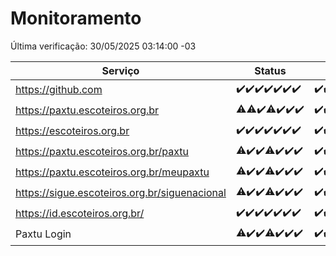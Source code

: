 # Monitoramento

Última verificação: 30/05/2025 03:14:00 -03

|Serviço|Status|Últimas 24h|
|---|---|---|
|https://github.com|<span title="2025-05-23: OK=23">✔️</span><span title="2025-05-24: OK=23">✔️</span><span title="2025-05-25: OK=23">✔️</span><span title="2025-05-26: OK=22">✔️</span><span title="2025-05-27: OK=23">✔️</span><span title="2025-05-28: OK=23">✔️</span><span title="2025-05-29: OK=5">✔️</span>|<span title="29/05/2025 03:14:00 -03 : 200">✔️</span><span title="29/05/2025 04:09:00 -03 : 200">✔️</span><span title="29/05/2025 05:13:00 -03 : 200">✔️</span><span title="29/05/2025 06:10:00 -03 : 200">✔️</span><span title="29/05/2025 07:10:00 -03 : 200">✔️</span><span title="29/05/2025 08:08:00 -03 : 200">✔️</span><span title="29/05/2025 09:17:00 -03 : 200">✔️</span><span title="29/05/2025 10:23:00 -03 : 200">✔️</span><span title="29/05/2025 11:09:00 -03 : 200">✔️</span><span title="29/05/2025 12:09:00 -03 : 200">✔️</span><span title="29/05/2025 13:11:00 -03 : 200">✔️</span><span title="29/05/2025 14:08:00 -03 : 200">✔️</span><span title="29/05/2025 15:13:00 -03 : 200">✔️</span><span title="29/05/2025 16:07:00 -03 : 200">✔️</span><span title="29/05/2025 17:11:00 -03 : 200">✔️</span><span title="29/05/2025 18:08:00 -03 : 200">✔️</span><span title="29/05/2025 19:09:00 -03 : 200">✔️</span><span title="29/05/2025 20:08:00 -03 : 200">✔️</span><span title="29/05/2025 21:47:00 -03 : 200">✔️</span><span title="29/05/2025 23:27:00 -03 : 200">✔️</span><span title="30/05/2025 00:36:00 -03 : 200">✔️</span><span title="30/05/2025 01:14:00 -03 : 200">✔️</span><span title="30/05/2025 02:10:00 -03 : 200">✔️</span><span title="30/05/2025 03:13:00 -03 : 200">✔️</span>|
|https://paxtu.escoteiros.org.br|<span title="2025-05-23: OK=22, Falhas=1">⚠️</span><span title="2025-05-24: OK=22, Falhas=1">⚠️</span><span title="2025-05-25: OK=23">✔️</span><span title="2025-05-26: OK=20, Falhas=2">⚠️</span><span title="2025-05-27: OK=23">✔️</span><span title="2025-05-28: OK=23">✔️</span><span title="2025-05-29: OK=5">✔️</span>|<span title="29/05/2025 03:14:00 -03 : 200">✔️</span><span title="29/05/2025 04:09:00 -03 : 200">✔️</span><span title="29/05/2025 05:13:00 -03 : 200">✔️</span><span title="29/05/2025 06:10:00 -03 : 200">✔️</span><span title="29/05/2025 07:10:00 -03 : 200">✔️</span><span title="29/05/2025 08:08:00 -03 : 200">✔️</span><span title="29/05/2025 09:17:00 -03 : 200">✔️</span><span title="29/05/2025 10:23:00 -03 : 200">✔️</span><span title="29/05/2025 11:09:00 -03 : 200">✔️</span><span title="29/05/2025 12:09:00 -03 : 200">✔️</span><span title="29/05/2025 13:11:00 -03 : 200">✔️</span><span title="29/05/2025 14:08:00 -03 : 200">✔️</span><span title="29/05/2025 15:13:00 -03 : 200">✔️</span><span title="29/05/2025 16:07:00 -03 : 0">❌</span><span title="29/05/2025 17:11:00 -03 : 200">✔️</span><span title="29/05/2025 18:08:00 -03 : 200">✔️</span><span title="29/05/2025 19:09:00 -03 : 200">✔️</span><span title="29/05/2025 20:08:00 -03 : 200">✔️</span><span title="29/05/2025 21:47:00 -03 : 200">✔️</span><span title="29/05/2025 23:27:00 -03 : 200">✔️</span><span title="30/05/2025 00:36:00 -03 : 200">✔️</span><span title="30/05/2025 01:14:00 -03 : 200">✔️</span><span title="30/05/2025 02:10:00 -03 : 200">✔️</span><span title="30/05/2025 03:13:00 -03 : 200">✔️</span>|
|https://escoteiros.org.br|<span title="2025-05-23: OK=23">✔️</span><span title="2025-05-24: OK=23">✔️</span><span title="2025-05-25: OK=23">✔️</span><span title="2025-05-26: OK=22">✔️</span><span title="2025-05-27: OK=23">✔️</span><span title="2025-05-28: OK=23">✔️</span><span title="2025-05-29: OK=5">✔️</span>|<span title="29/05/2025 03:14:00 -03 : 200">✔️</span><span title="29/05/2025 04:10:00 -03 : 200">✔️</span><span title="29/05/2025 05:13:00 -03 : 200">✔️</span><span title="29/05/2025 06:10:00 -03 : 200">✔️</span><span title="29/05/2025 07:10:00 -03 : 200">✔️</span><span title="29/05/2025 08:08:00 -03 : 200">✔️</span><span title="29/05/2025 09:17:00 -03 : 200">✔️</span><span title="29/05/2025 10:23:00 -03 : 200">✔️</span><span title="29/05/2025 11:09:00 -03 : 200">✔️</span><span title="29/05/2025 12:09:00 -03 : 200">✔️</span><span title="29/05/2025 13:11:00 -03 : 200">✔️</span><span title="29/05/2025 14:08:00 -03 : 200">✔️</span><span title="29/05/2025 15:13:00 -03 : 200">✔️</span><span title="29/05/2025 16:07:00 -03 : 200">✔️</span><span title="29/05/2025 17:11:00 -03 : 200">✔️</span><span title="29/05/2025 18:08:00 -03 : 200">✔️</span><span title="29/05/2025 19:09:00 -03 : 200">✔️</span><span title="29/05/2025 20:08:00 -03 : 200">✔️</span><span title="29/05/2025 21:47:00 -03 : 200">✔️</span><span title="29/05/2025 23:27:00 -03 : 200">✔️</span><span title="30/05/2025 00:36:00 -03 : 200">✔️</span><span title="30/05/2025 01:14:00 -03 : 200">✔️</span><span title="30/05/2025 02:10:00 -03 : 200">✔️</span><span title="30/05/2025 03:13:00 -03 : 200">✔️</span>|
|https://paxtu.escoteiros.org.br/paxtu|<span title="2025-05-23: OK=22, Falhas=1">⚠️</span><span title="2025-05-24: OK=23">✔️</span><span title="2025-05-25: OK=23">✔️</span><span title="2025-05-26: OK=21, Falhas=1">⚠️</span><span title="2025-05-27: OK=23">✔️</span><span title="2025-05-28: OK=23">✔️</span><span title="2025-05-29: OK=5">✔️</span>|<span title="29/05/2025 03:14:00 -03 : 200">✔️</span><span title="29/05/2025 04:10:00 -03 : 200">✔️</span><span title="29/05/2025 05:13:00 -03 : 200">✔️</span><span title="29/05/2025 06:10:00 -03 : 200">✔️</span><span title="29/05/2025 07:10:00 -03 : 200">✔️</span><span title="29/05/2025 08:08:00 -03 : 200">✔️</span><span title="29/05/2025 09:17:00 -03 : 200">✔️</span><span title="29/05/2025 10:23:00 -03 : 200">✔️</span><span title="29/05/2025 11:09:00 -03 : 200">✔️</span><span title="29/05/2025 12:09:00 -03 : 200">✔️</span><span title="29/05/2025 13:11:00 -03 : 200">✔️</span><span title="29/05/2025 14:08:00 -03 : 200">✔️</span><span title="29/05/2025 15:13:00 -03 : 200">✔️</span><span title="29/05/2025 16:07:00 -03 : 0">❌</span><span title="29/05/2025 17:11:00 -03 : 200">✔️</span><span title="29/05/2025 18:08:00 -03 : 200">✔️</span><span title="29/05/2025 19:09:00 -03 : 200">✔️</span><span title="29/05/2025 20:08:00 -03 : 200">✔️</span><span title="29/05/2025 21:47:00 -03 : 200">✔️</span><span title="29/05/2025 23:27:00 -03 : 200">✔️</span><span title="30/05/2025 00:36:00 -03 : 200">✔️</span><span title="30/05/2025 01:14:00 -03 : 200">✔️</span><span title="30/05/2025 02:10:00 -03 : 200">✔️</span><span title="30/05/2025 03:14:00 -03 : 200">✔️</span>|
|https://paxtu.escoteiros.org.br/meupaxtu|<span title="2025-05-23: OK=22, Falhas=1">⚠️</span><span title="2025-05-24: OK=23">✔️</span><span title="2025-05-25: OK=23">✔️</span><span title="2025-05-26: OK=21, Falhas=1">⚠️</span><span title="2025-05-27: OK=23">✔️</span><span title="2025-05-28: OK=23">✔️</span><span title="2025-05-29: OK=5">✔️</span>|<span title="29/05/2025 03:14:00 -03 : 200">✔️</span><span title="29/05/2025 04:10:00 -03 : 200">✔️</span><span title="29/05/2025 05:13:00 -03 : 200">✔️</span><span title="29/05/2025 06:10:00 -03 : 200">✔️</span><span title="29/05/2025 07:10:00 -03 : 200">✔️</span><span title="29/05/2025 08:08:00 -03 : 200">✔️</span><span title="29/05/2025 09:17:00 -03 : 200">✔️</span><span title="29/05/2025 10:23:00 -03 : 200">✔️</span><span title="29/05/2025 11:09:00 -03 : 200">✔️</span><span title="29/05/2025 12:09:00 -03 : 200">✔️</span><span title="29/05/2025 13:11:00 -03 : 200">✔️</span><span title="29/05/2025 14:08:00 -03 : 200">✔️</span><span title="29/05/2025 15:13:00 -03 : 200">✔️</span><span title="29/05/2025 16:07:00 -03 : 0">❌</span><span title="29/05/2025 17:11:00 -03 : 200">✔️</span><span title="29/05/2025 18:08:00 -03 : 200">✔️</span><span title="29/05/2025 19:09:00 -03 : 200">✔️</span><span title="29/05/2025 20:08:00 -03 : 200">✔️</span><span title="29/05/2025 21:47:00 -03 : 200">✔️</span><span title="29/05/2025 23:27:00 -03 : 200">✔️</span><span title="30/05/2025 00:36:00 -03 : 200">✔️</span><span title="30/05/2025 01:14:00 -03 : 200">✔️</span><span title="30/05/2025 02:10:00 -03 : 200">✔️</span><span title="30/05/2025 03:14:00 -03 : 200">✔️</span>|
|https://sigue.escoteiros.org.br/siguenacional|<span title="2025-05-23: OK=22, Falhas=1">⚠️</span><span title="2025-05-24: OK=23">✔️</span><span title="2025-05-25: OK=23">✔️</span><span title="2025-05-26: OK=21, Falhas=1">⚠️</span><span title="2025-05-27: OK=23">✔️</span><span title="2025-05-28: OK=23">✔️</span><span title="2025-05-29: OK=5">✔️</span>|<span title="29/05/2025 03:14:00 -03 : 200">✔️</span><span title="29/05/2025 04:10:00 -03 : 200">✔️</span><span title="29/05/2025 05:13:00 -03 : 200">✔️</span><span title="29/05/2025 06:10:00 -03 : 200">✔️</span><span title="29/05/2025 07:10:00 -03 : 200">✔️</span><span title="29/05/2025 08:08:00 -03 : 200">✔️</span><span title="29/05/2025 09:17:00 -03 : 200">✔️</span><span title="29/05/2025 10:23:00 -03 : 200">✔️</span><span title="29/05/2025 11:09:00 -03 : 200">✔️</span><span title="29/05/2025 12:09:00 -03 : 200">✔️</span><span title="29/05/2025 13:11:00 -03 : 200">✔️</span><span title="29/05/2025 14:08:00 -03 : 200">✔️</span><span title="29/05/2025 15:13:00 -03 : 200">✔️</span><span title="29/05/2025 16:07:00 -03 : 0">❌</span><span title="29/05/2025 17:11:00 -03 : 200">✔️</span><span title="29/05/2025 18:08:00 -03 : 200">✔️</span><span title="29/05/2025 19:09:00 -03 : 200">✔️</span><span title="29/05/2025 20:08:00 -03 : 200">✔️</span><span title="29/05/2025 21:47:00 -03 : 200">✔️</span><span title="29/05/2025 23:27:00 -03 : 200">✔️</span><span title="30/05/2025 00:36:00 -03 : 200">✔️</span><span title="30/05/2025 01:14:00 -03 : 200">✔️</span><span title="30/05/2025 02:10:00 -03 : 200">✔️</span><span title="30/05/2025 03:14:00 -03 : 200">✔️</span>|
|https://id.escoteiros.org.br/|<span title="2025-05-23: OK=23">✔️</span><span title="2025-05-24: OK=23">✔️</span><span title="2025-05-25: OK=23">✔️</span><span title="2025-05-26: OK=22">✔️</span><span title="2025-05-27: OK=23">✔️</span><span title="2025-05-28: OK=23">✔️</span><span title="2025-05-29: OK=5">✔️</span>|<span title="29/05/2025 03:14:00 -03 : 200">✔️</span><span title="29/05/2025 04:10:00 -03 : 200">✔️</span><span title="29/05/2025 05:13:00 -03 : 200">✔️</span><span title="29/05/2025 06:10:00 -03 : 200">✔️</span><span title="29/05/2025 07:10:00 -03 : 200">✔️</span><span title="29/05/2025 08:08:00 -03 : 200">✔️</span><span title="29/05/2025 09:17:00 -03 : 200">✔️</span><span title="29/05/2025 10:23:00 -03 : 200">✔️</span><span title="29/05/2025 11:09:00 -03 : 200">✔️</span><span title="29/05/2025 12:09:00 -03 : 200">✔️</span><span title="29/05/2025 13:11:00 -03 : 200">✔️</span><span title="29/05/2025 14:08:00 -03 : 200">✔️</span><span title="29/05/2025 15:13:00 -03 : 200">✔️</span><span title="29/05/2025 16:07:00 -03 : 200">✔️</span><span title="29/05/2025 17:11:00 -03 : 200">✔️</span><span title="29/05/2025 18:08:00 -03 : 200">✔️</span><span title="29/05/2025 19:09:00 -03 : 200">✔️</span><span title="29/05/2025 20:08:00 -03 : 200">✔️</span><span title="29/05/2025 21:47:00 -03 : 200">✔️</span><span title="29/05/2025 23:27:00 -03 : 200">✔️</span><span title="30/05/2025 00:36:00 -03 : 200">✔️</span><span title="30/05/2025 01:14:00 -03 : 200">✔️</span><span title="30/05/2025 02:10:00 -03 : 200">✔️</span><span title="30/05/2025 03:14:00 -03 : 200">✔️</span>|
|Paxtu Login|<span title="2025-05-23: OK=21, Falhas=2">⚠️</span><span title="2025-05-24: OK=23">✔️</span><span title="2025-05-25: OK=23">✔️</span><span title="2025-05-26: OK=21, Falhas=1">⚠️</span><span title="2025-05-27: OK=23">✔️</span><span title="2025-05-28: OK=23">✔️</span><span title="2025-05-29: OK=5">✔️</span>|<span title="29/05/2025 03:14:00 -03 : 200">✔️</span><span title="29/05/2025 04:10:00 -03 : 200">✔️</span><span title="29/05/2025 05:13:00 -03 : 200">✔️</span><span title="29/05/2025 06:10:00 -03 : 200">✔️</span><span title="29/05/2025 07:10:00 -03 : 200">✔️</span><span title="29/05/2025 08:08:00 -03 : 200">✔️</span><span title="29/05/2025 09:17:00 -03 : 200">✔️</span><span title="29/05/2025 10:23:00 -03 : 200">✔️</span><span title="29/05/2025 11:09:00 -03 : 200">✔️</span><span title="29/05/2025 12:09:00 -03 : 200">✔️</span><span title="29/05/2025 13:11:00 -03 : 200">✔️</span><span title="29/05/2025 14:08:00 -03 : 200">✔️</span><span title="29/05/2025 15:13:00 -03 : 200">✔️</span><span title="29/05/2025 16:07:00 -03 : 504">❌</span><span title="29/05/2025 17:11:00 -03 : 200">✔️</span><span title="29/05/2025 18:08:00 -03 : 200">✔️</span><span title="29/05/2025 19:09:00 -03 : 200">✔️</span><span title="29/05/2025 20:08:00 -03 : 200">✔️</span><span title="29/05/2025 21:47:00 -03 : 200">✔️</span><span title="29/05/2025 23:27:00 -03 : 200">✔️</span><span title="30/05/2025 00:36:00 -03 : 200">✔️</span><span title="30/05/2025 01:14:00 -03 : 200">✔️</span><span title="30/05/2025 02:10:00 -03 : 200">✔️</span><span title="30/05/2025 03:14:00 -03 : 200">✔️</span>|
